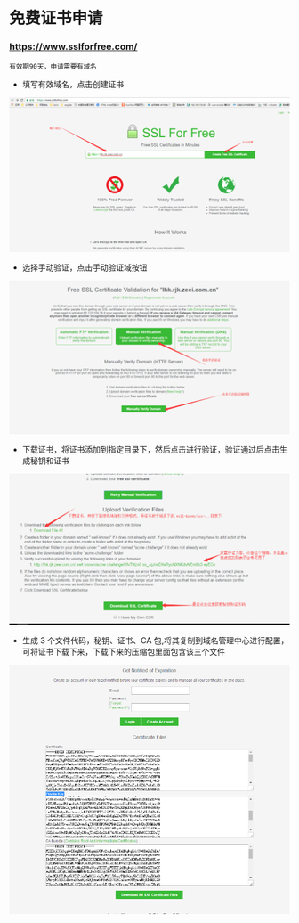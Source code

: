 # 免费证书申请

### https://www.sslforfree.com/

```
有效期90天，申请需要有域名
```

- 填写有效域名，点击创建证书  


![](../_images/ssl/ssl_1.png)

- 选择手动验证，点击手动验证域按钮

![](../_images/ssl/ssl_2.png)

- 下载证书，将证书添加到指定目录下，然后点击进行验证，验证通过后点击生成秘钥和证书

![](../_images/ssl/ssl_3.png)

- 生成 3 个文件代码，秘钥、证书、CA 包,将其复制到域名管理中心进行配置，可将证书下载下来，下载下来的压缩包里面包含该三个文件

![](../_images/ssl/ssl_4.png)
